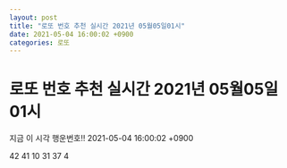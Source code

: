 ```yaml
---
layout: post
title: "로또 번호 추천 실시간 2021년 05월05일01시"
date: 2021-05-04 16:00:02 +0900
categories: 로또
---
```


# 로또 번호 추천 실시간 2021년 05월05일01시

지금 이 시각 행운번호!! 2021-05-04 16:00:02 +0900

 42  41  10  31  37  4 

